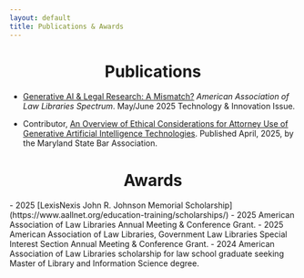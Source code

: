 ```yaml
---
layout: default
title: Publications & Awards
---
```


<h1 align="center">Publications</h1>

- [Generative AI & Legal Research: A Mismatch?](https://aallspectrum.aallnet.org/html5/reader/production/default.aspx?pubname=&edid=c79f68a5-d62c-4b08-9973-21f6523ad0ac&pnum=21) *American Association of Law Libraries Spectrum*. May/June 2025 Technology & Innovation Issue.  

- Contributor, [An Overview of Ethical Considerations for Attorney Use of Generative Artificial Intelligence Technologies](https://www.msba.org/common/Uploaded%20files/Downloads/EPUB/An%20Overview%20of%20Ethical%20Considerations%20for%20Attorney%20Use.pdf). Published April, 2025, by the Maryland State Bar Association.

<h1 align="center">Awards</h1>
- 2025 [LexisNexis John R. Johnson Memorial Scholarship](https://www.aallnet.org/education-training/scholarships/)
- 2025 American Association of Law Libraries Annual Meeting & Conference Grant.
- 2025 American Association of Law Libraries, Government Law Libraries Special Interest Section Annual Meeting & Conference Grant.
- 2024 American Association of Law Libraries scholarship for law school graduate seeking Master of Library and Information Science degree.
